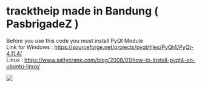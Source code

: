 # tracktheip made in Bandung ( PasbrigadeZ )

Before you use this code you must install PyQt Module<br/>
Link for Windows : https://sourceforge.net/projects/pyqt/files/PyQt4/PyQt-4.11.4/<br/>
Linux : https://www.saltycrane.com/blog/2008/01/how-to-install-pyqt4-on-ubuntu-linux/<br/>

<img src="https://image.ibb.co/hhN9fn/oray.png">
